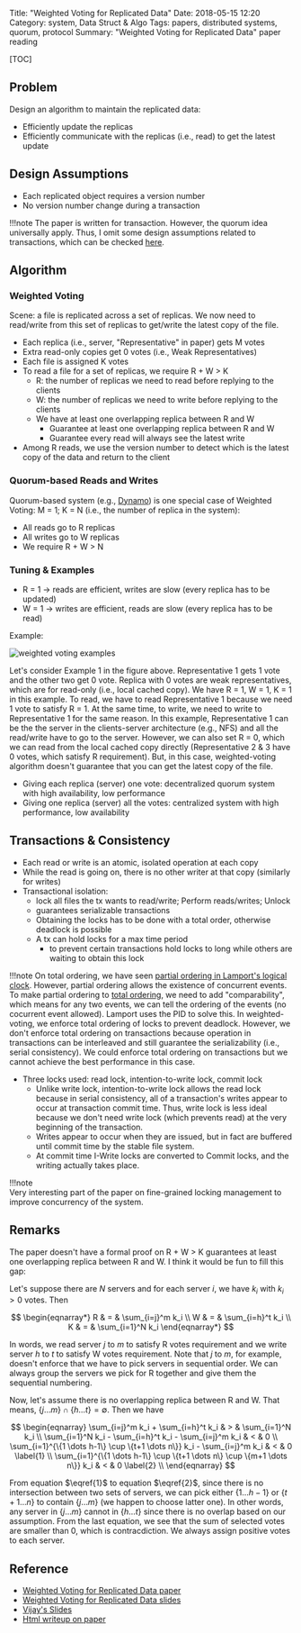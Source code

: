 Title: "Weighted Voting for Replicated Data"
Date: 2018-05-15 12:20
Category: system, Data Struct & Algo
Tags: papers, distributed systems, quorum, protocol
Summary: "Weighted Voting for Replicated Data" paper reading

[TOC]

## Problem

Design an algorithm to maintain the replicated data: 

- Efficiently update the replicas
- Efficiently communicate with the replicas (i.e., read) to get the latest update

## Design Assumptions

- Each replicated object requires a version number
- No version number change during a transaction

!!!note
    The paper is written for transaction. However, the quorum idea universally apply.
    Thus, I omit some design assumptions related to transactions, which can be checked [here](http://www.cs.cornell.edu/Info/Courses/Spring-97/CS614/voting.html#2).

## Algorithm

### Weighted Voting

Scene: a file is replicated across a set of replicas. We now need to read/write from this set of replicas to get/write the latest
copy of the file.

- Each replica (i.e., server, "Representative" in paper) gets M votes
- Extra read-only copies get 0 votes (i.e., Weak Representatives)
- Each file is assigned K votes
- To read a file for a set of replicas, we require R + W > K
    - R: the number of replicas we need to read before replying to the clients
    - W: the number of replicas we need to write before replying to the clients
    - We have at least one overlapping replica between R and W
        - Guarantee at least one overlapping replica between R and W
        - Guarantee every read will always see the latest write 
- Among R reads, we use the version number to detect which is the latest copy of the data
and return to the client

### Quorum-based Reads and Writes

Quorum-based system (e.g., [Dynamo]({filename}/blog/2018/dynamo.md)) is one special case of Weighted Voting: M = 1; K = N (i.e., the number of replica in the system):

- All reads go to R replicas
- All writes go to W replicas
- We require R + W > N

### Tuning & Examples

- R = 1 $\rightarrow$ reads are efficient, writes are slow (every replica has to be updated)
- W = 1 $\rightarrow$ writes are efficient, reads are slow (every replica has to be read)

Example:

<img src="/images/weighted-voting-examples.png" alt="weighted voting examples"/>

Let's consider Example 1 in the figure above. Representative 1 gets 1 vote and the other two get 0 vote. Replica with 0 votes
are weak representatives, which are for read-only (i.e., local cached copy). We have R = 1, W = 1, K = 1 in this example. To read,
we have to read Representative 1 because we need 1 vote to satisfy R = 1. At the same time, to write, we need to write to 
Representative 1 for the same reason. In this example, Representative 1 can be the the server in the clients-server architecture
(e.g., NFS) and all the read/write have to go to the server. However, we can also set R = 0, which we can read from the
local cached copy directly (Representative 2 & 3 have 0 votes, which satisfy R requirement). But, in this case, weighted-voting
algorithm doesn't guarantee that you can get the latest copy of the file.

- Giving each replica (server) one vote: decentralized quorum system with high availability, low performance
- Giving one replica (server) all the votes: centralized system with high performance, low availability

## Transactions & Consistency

- Each read or write is an atomic, isolated operation at each copy 
- While the read is going on, there is no other writer at that copy (similarly for writes)
- Transactional isolation:
    - lock all files the tx wants to read/write; Perform reads/writes; Unlock
    - guarantees serializable transactions
    - Obtaining the locks has to be done with a total order, otherwise deadlock is possible 
    - A tx can hold locks for a max time period
        - to prevent certain transactions hold locks to long while others are waiting to obtain this lock

!!!note
    On total ordering, we have seen [partial ordering in Lamport's logical clock]({filename}/blog/2018/clocks.md). However, partial ordering
    allows the existence of concurrent events. To make partial ordering to [total ordering](http://mathworld.wolfram.com/TotallyOrderedSet.html), we need to add "comparability", which means for any two
    events, we can tell the ordering of the events (no cocurrent event allowed). Lamport uses the PID to solve this.
    In weighted-voting, we enforce total ordering of locks to prevent deadlock. However, we don't enforce total ordering
    on transactions because operation in transactions can be interleaved and still guarantee the serializability (i.e.,
    serial consistency). We could enforce total ordering on transactions but we cannot achieve the best performance in this case.

- Three locks used: read lock, intention-to-write lock, commit lock
    - Unlike write lock, intention-to-write lock allows the read lock because in serial consistency, 
    all of a transaction's writes appear to occur at transaction commit time. Thus, write lock is less ideal because
    we don't need write lock (which prevents read) at the very beginning of the transaction.
    - Writes appear to occur when they are issued, but in fact are buffered until commit time by the stable file system.
    - At commit time I-Write locks are converted to Commit locks, and the writing actually takes place.

!!!note    
    Very interesting part of the paper on fine-grained locking management to improve concurrency of the system.

## Remarks

The paper doesn't have a formal proof on R + W > K guarantees at least one overlapping replica between R and W. I think it would be
fun to fill this gap:

Let's suppose there are $N$ servers and for each server $i$, we have $k_i$ with $k_i > 0$ votes. Then

$$
\begin{eqnarray*}
R  & = & \sum_{i=j}^m k_i \\
W  & = & \sum_{i=h}^t k_i \\
K  & = & \sum_{i=1}^N k_i
\end{eqnarray*}
$$

In words, we read server $j$ to $m$ to satisfy R votes requirement and we write
server $h$ to $t$ to satisfy W votes requirement. Note that $j$ to $m$, for example,
doesn't enforce that we have to pick servers in sequential order. We can always group
the servers we pick for R together and give them the sequential numbering.

Now, let's assume there is no overlapping replica between R and W. That means,
$\{j \dots m\} \cap \{h \dots t\} = \emptyset$. Then we have

$$
\begin{eqnarray}
\sum_{i=j}^m k_i + \sum_{i=h}^t k_i & > & \sum_{i=1}^N k_i \\
\sum_{i=1}^N k_i - \sum_{i=h}^t k_i - \sum_{i=j}^m k_i & < & 0 \\
\sum_{i=1}^{\{1 \dots h-1\} \cup \{t+1 \dots n\}} k_i - \sum_{i=j}^m k_i & < & 0   \label{1} \\
\sum_{i=1}^{\{1 \dots h-1\} \cup \{t+1 \dots n\} \cup \{m+1 \dots n\}} k_i & < & 0 \label{2} \\
\end{eqnarray}
$$

From equation $\eqref{1}$ to equation $\eqref{2}$, since there is no intersection between two sets of servers, we can pick
either  $\{1 \dots h-1\}$ or $\{t+1 \dots n\}$ to contain $\{j \dots m\}$ (we happen to choose latter one). In other words,
any server in $\{j \dots m\}$ cannot in $\{h \dots t\}$ since there is no overlap based on our assumption. From the
last equation, we see that the sum of selected votes are smaller than 0, which is contracdiction. We always assign positive
votes to each server.

## Reference

- [Weighted Voting for Replicated Data paper](https://dl.acm.org/citation.cfm?id=806583)
- [Weighted Voting for Replicated Data slides](https://pdfs.semanticscholar.org/presentation/337c/ddcf5753b3b06fd43044319ce51172ff89e4.pdf)
- [Vijay's Slides](https://www.cs.utexas.edu/~vijay/cs380D-s18/feb8-pnuts-voting.pdf)
- [Html writeup on paper](http://www.cs.cornell.edu/Info/Courses/Spring-97/CS614/voting.html)